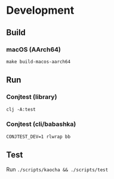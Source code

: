 # Development

## Build

### macOS (AArch64)

```
make build-macos-aarch64
```

## Run

### Conjtest (library)

```
clj -A:test
```

### Conjtest (cli/babashka)

```
CONJTEST_DEV=1 rlwrap bb
```

## Test

Run `./scripts/kaocha && ./scripts/test`
